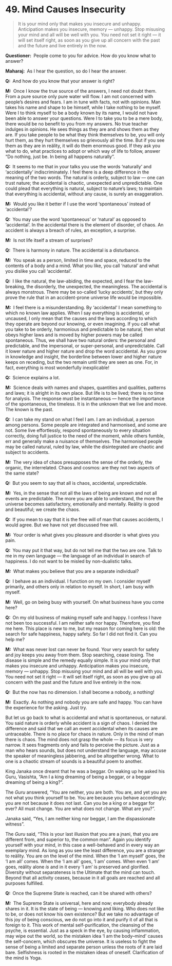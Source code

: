 # 49. Mind Causes Insecurity

>It is your mind only that makes you insecure and unhappy. Anticipation makes you insecure, memory — unhappy. Stop misusing your mind and all will be well with you. You need not set it right — it will set itself right, as soon as you give up all concern with the past and the future and live entirely in the now.

**Questioner:**&ensp;People come to you for advice. How do you know what to answer?

**Maharaj:**&ensp;As I hear the question, so do I hear the answer.

**Q:**&ensp;And how do you know that your answer is right?

**M:**&ensp;Once I know the true source of the answers, I need not doubt them. From a pure source only pure water will flow. I am not concerned with people’s desires and fears. I am in tune with facts, not with opinions. Man takes his name and shape to be himself, while I take nothing to be myself. Were I to think myself to be a body known by its name, I would not have been able to answer your questions. Were I to take you to be a mere body, there would be no benefit to you from my answers. No true teacher indulges in opinions. He sees things as they are and shows them as they are. If you take people to be what they think themselves to be, you will only hurt them, as they hurt themselves so grievously all the time. But if you see them as they are in reälity, it will do them enormous good. If they ask you what to do, what practices to adopt or which way of life to follow, answer “Do nothing, just be. In being all happens naturally”.

**Q:**&ensp;It seems to me that in your talks you use the words ‘naturally’ and ‘accidentally’ indiscriminately. I feel there is a deep difference in the meaning of the two words. The natural is orderly, subject to law — one can trust nature; the accidental is chaotic, unexpected and unpredictable. One could plead that everything is natural, subject to nature’s laws; to maintain that everything is accidental, without any cause, is surely an exaggeration.

**M:**&ensp;Would you like it better if I use the word ‘spontaneous’ instead of ‘accidental’?

**Q:**&ensp;You may use the word ‘spontaneous’ or ‘natural’ as opposed to ‘accidental’. In the accidental there is the element of disorder, of chaos. An accident is always a breach of rules, an exception, a surprise.

**M:**&ensp;Is not life itself a stream of surprises?

**Q:**&ensp;There is harmony in nature. The accidental is a disturbance.

**M:**&ensp;You speak as a person, limited in time and space, reduced to the contents of a body and a mind. What you like, you call ‘natural’ and what you dislike you call ‘accidental’.

**Q:**&ensp;I like the natural, the law-abiding, the expected, and I fear the law-breaking, the disorderly, the unexpected, the meaningless. The accidental is always monstrous. There may be so-called ‘lucky accidents’, but they only prove the rule that in an accident-prone universe life would be impossible.

**M:**&ensp;I feel there is a misunderstanding. By ‘accidental’ I mean something to which no known law applies. When I say everything is accidental, or uncaused, I only mean that the causes and the laws according to which they operate are beyond our knowing, or even imagining. If you call what you take to be orderly, harmonious and predictable to be natural, then what obeys higher laws and is moved by higher powers may be called spontaneous. Thus, we shall have two natural orders: the personal and predictable, and the impersonal, or super-personal, and unpredictable. Call it lower nature and higher nature and drop the word accidental. As you grow in knowledge and insight, the borderline between lower and higher nature keeps on receding, but the two remain until they are seen as one. For, in fact, everything is most wonderfully inexplicable!

**Q:**&ensp;Science explains a lot.

**M:**&ensp;Science deals with names and shapes, quantities and qualities, patterns and laws; it is alright in its own place. But life is to be lived; there is no time for analysis. The response must be instantaneous — hence the importance of the spontaneous, the timeless. It is in the unknown that we live and move. The known is the past.

**Q:**&ensp;I can take my stand on what I feel I am. I am an individual, a person among persons. Some people are integrated and harmonised, and some are not. Some live effortlessly, respond spontaneously to every situation correctly, doing full justice to the need of the moment, while others fumble, err and generally make a nuisance of themselves. The harmonised people may be called natural, ruled by law, while the disintegrated are chaotic and subject to accidents.

**M:**&ensp;The very idea of chaos presupposes the sense of the orderly, the organic, the interrelated. Chaos and cosmos: are they not two aspects of the same state?

**Q:**&ensp;But you seem to say that all is chaos, accidental, unpredictable.

**M:**&ensp;Yes, in the sense that not all the laws of being are known and not all events are predictable. The more you are able to understand, the more the universe becomes satisfactory, emotionally and mentally. Reälity is good and beautiful; we create the chaos.

**Q:**&ensp;If you mean to say that it is the free will of man that causes accidents, I would agree. But we have not yet discussed free will.

**M:**&ensp;Your order is what gives you pleasure and disorder is what gives you pain.

**Q:**&ensp;You may put it that way, but do not tell me that the two are one. Talk to me in my own language — the language of an individual in search of happiness. I do not want to be misled by non-dualistic talks.

**M:**&ensp;What makes you believe that you are a separate individual?

**Q:**&ensp;I behave as an individual. I function on my own. I consider myself primarily, and others only in relation to myself. In short, I am busy with myself.

**M:**&ensp;Well, go on being busy with yourself. On what business have you come here?

**Q:**&ensp;On my old business of making myself safe and happy. I confess I have not been too successful. I am neither safe nor happy. Therefore, you find me here. This place is new to me, but my reason for coming here is old: the search for safe happiness, happy safety. So far I did not find it. Can you help me?

**M:**&ensp;What was never lost can never be found. Your very search for safety and joy keeps you away from them. Stop searching, cease losing. The disease is simple and the remedy equally simple. It is your mind only that makes you insecure and unhappy. Anticipation makes you insecure, memory — unhappy. Stop misusing your mind and all will be well with you. You need not set it right — it will set itself right, as soon as you give up all concern with the past and the future and live entirely in the now.

**Q:**&ensp;But the now has no dimension. I shall become a nobody, a nothing!

**M:**&ensp;Exactly. As nothing and nobody you are safe and happy. You can have the experience for the asking. Just try. 

But let us go back to what is accidental and what is spontaneous, or natural. You said nature is orderly while accident is a sign of chaos. I denied the difference and said that we call an event accidental when its causes are untraceable. There is no place for chaos in nature. Only in the mind of man there is chaos. The mind does not grasp the whole — its focus is very narrow. It sees fragments only and fails to perceive the picture. Just as a man who hears sounds, but does not understand the language, may accuse the speaker of meaningless jabbering, and be altogether wrong. What to one is a chaotic stream of sounds is a beautiful poem to another. 

King Janaka once dreamt that he was a beggar. On waking up he asked his <span data-tippy-content="Spiritual teacher, preceptor.">Guru</span>, Vasishta, “Am I a king dreaming of being a beggar, or a beggar dreaming of being a king?”. 

The *Guru* answered, “You are neither, you are both. You are, and yet you are not what you think yourself to be. You are because you behave accordingly; you are not because it does not last. Can you be a king or a beggar for ever? All must change. You are what does not change. What are you?”. 

Janaka said, “Yes, I am neither king nor beggar, I am the dispassionate witness”. 

The *Guru* said, “This is your last illusion that you are a <span data-tippy-content="The knower, especially of the higher knowledge derived from meditation; “closely related to the knowledge of Brahman”.">jnani</span>, that you are different from, and superior to, the common man”. Again you identify yourself with your mind, in this case a well-behaved and in every way an exemplary mind. As long as you see the least difference, you are a stranger to reälity. You are on the level of the mind. When the ‘I am myself’ goes, the ‘I am all’ comes. When the ‘I am all’ goes, ‘I am’ comes. When even ‘I am’ goes, reälity alone *is* and in it every ‘I am’ is preserved and glorified. Diversity without separateness is the Ultimate that the mind can touch. Beyond that all activity ceases, because in it all goals are reached and all purposes fulfilled.

**Q:**&ensp;Once the Supreme State is reached, can it be shared with others?

**M:**&ensp;The Supreme State is universal, here and now; everybody already shares in it. It is the state of being — knowing and liking. Who does not like to be, or does not know his own existence? But we take no advantage of this joy of being conscious, we do not go into it and purify it of all that is foreign to it. This work of mental self-purification, the cleansing of the psyche, is essential. Just as a speck in the eye, by causing inflammation, may wipe out the world, so the mistaken idea ‘I am the body–mind’ causes the self-concern, which obscures the universe. It is useless to fight the sense of being a limited and separate person unless the roots of it are laid bare. Selfishness is rooted in the mistaken ideas of oneself. Clarification of the mind is <span data-tippy-content="One of the six systems of the Hindu philosophy (from <em>yoj</em>, to yoke or join). <em>Yoga</em> teaches the means by which the individual spirit (<em>jivatma</em>) can be joined or united with the universal spirit (<em>Paramatma</em>).">Yoga</span>.

<script>
export default {
  props: ["slot-key"],
  mounted () {
    tippy("[data-tippy-content]", {allowHTML: true});
  }
}
</script>
